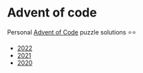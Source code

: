 # Advent of code

Personal [Advent of Code](https://adventofcode.com/) puzzle solutions ⭐️⭐️

- [2022](2022/)
- [2021](2021/)
- [2020](2020/)

